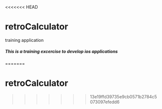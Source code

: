 <<<<<<< HEAD
# retroCalculator
training application
##### This is a training excercise to develop ios applications
=======
# retroCalculator
>>>>>>> 13e19ffd39735e9cb0571b2784c5073097efedd6
